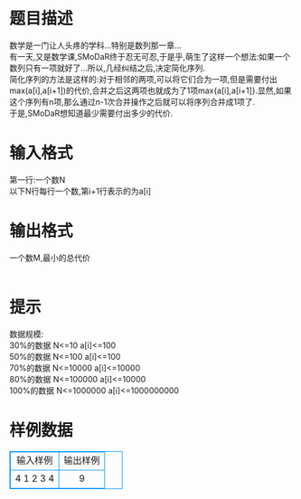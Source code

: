 # 

 
 # 题目描述 
数学是一门让人头疼的学科...特别是数列那一章...<BR>有一天,又是数学课,SMoDaR终于忍无可忍,于是乎,萌生了这样一个想法:如果一个数列只有一项就好了...所以,几经纠结之后,决定简化序列.<BR>简化序列的方法是这样的:对于相邻的两项,可以将它们合为一项,但是需要付出max(a[i],a[i+1])的代价,合并之后这两项也就成为了1项max{a[i],a[i+1]}.显然,如果这个序列有n项,那么通过n-1次合并操作之后就可以将序列合并成1项了.<BR>于是,SMoDaR想知道最少需要付出多少的代价.<BR> 

 
 # 输入格式 
第一行:一个数N<BR>以下N行每行一个数,第i+1行表示的为a[i]<BR> 

 
 # 输出格式 
一个数M,最小的总代价<BR><BR> 

 
 # 提示 
数据规模:<BR>30%的数据&nbsp;N&lt;=10&nbsp;a[i]&lt;=100<BR>50%的数据&nbsp;N&lt;=100&nbsp;a[i]&lt;=100<BR>70%的数据&nbsp;N&lt;=10000&nbsp;a[i]&lt;=10000<BR>80%的数据&nbsp;N&lt;=100000&nbsp;a[i]&lt;=10000<BR>100%的数据&nbsp;N&lt;=1000000&nbsp;a[i]&lt;=1000000000<BR> 
# 样例数据
<style>
        table,table tr th, table tr td { border:1px solid #0094ff; }
        table { width: 200px; min-height: 25px; line-height: 25px; text-align: center; border-collapse: collapse;}   
    </style>
<table>
	<tr>
		<td>输入样例</td>
		<td>输出样例</td>
	</tr>
<tr><td>4
1
2
3
4
</td><td>9
</td></tr></table>
